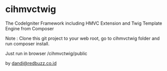 # cihmvctwig

The CodeIgniter Framework including HMVC Extension and Twig Template Engine from Composer

Note :
Clone this git project to your web root, go to cihmvctwig folder and run composer install.

Just run in browser <your hostname>/cihmvctwig/public

by dandi@redbuzz.co.id